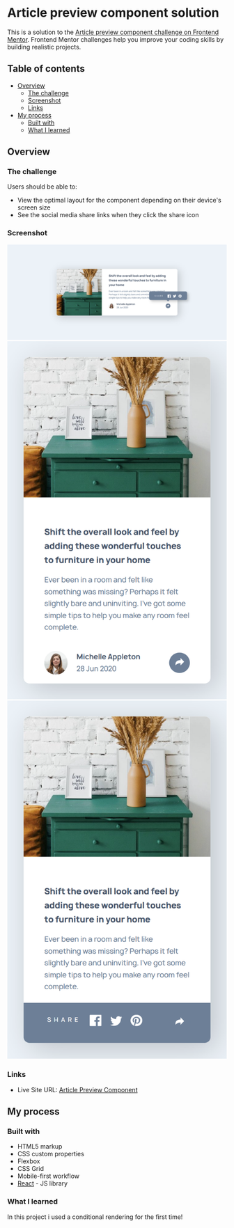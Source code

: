 # Article preview component solution

This is a solution to the [Article preview component challenge on Frontend Mentor](https://www.frontendmentor.io/challenges/article-preview-component-dYBN_pYFT). Frontend Mentor challenges help you improve your coding skills by building realistic projects. 

## Table of contents

- [Overview](#overview)
  - [The challenge](#the-challenge)
  - [Screenshot](#screenshot)
  - [Links](#links)
- [My process](#my-process)
  - [Built with](#built-with)
  - [What I learned](#what-i-learned)

## Overview

### The challenge

Users should be able to:

- View the optimal layout for the component depending on their device's screen size
- See the social media share links when they click the share icon

### Screenshot

![](./design/solution_desktop.png)
![](./design/solution_mobile.png)
![](./design/solution_mobile_active.png)

### Links

- Live Site URL: [Article Preview Component](https://kriskoagm.github.io/article-preview-component/)

## My process

### Built with

- HTML5 markup
- CSS custom properties
- Flexbox
- CSS Grid
- Mobile-first workflow
- [React](https://reactjs.org/) - JS library

### What I learned

In this project i used a conditional rendering for the first time!
